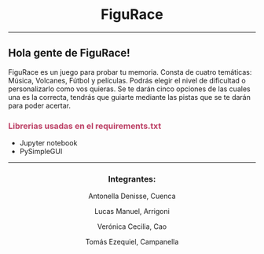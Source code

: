 <div align="center">

# FiguRace

</div>

___

## Hola gente de FiguRace!
FiguRace es un juego para probar tu memoria.
Consta de cuatro temáticas: Música, Volcanes, Fútbol y películas.
Podrás elegir el nivel de dificultad o personalizarlo como vos quieras.
Se te darán cinco opciones de las cuales una es la correcta, tendrás que
guiarte mediante las pistas que se te darán para poder acertar.



### <font color="BD4267">Librerias usadas en el requirements.txt</font>

* Jupyter notebook
* PySimpleGUI

---

<div align="center">

### **Integrantes:**

Antonella Denisse, Cuenca

Lucas Manuel, Arrigoni

Verónica Cecilia, Cao

Tomás Ezequiel, Campanella

</div>
